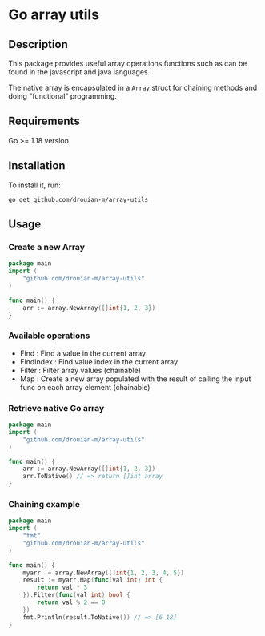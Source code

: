 # Go array utils

## Description

This package provides useful array operations functions such as can be found in the javascript and java languages.

The native array is encapsulated in a `Array` struct for chaining methods and doing "functional" programming.

## Requirements

Go >= 1.18 version.

## Installation

To install it, run:

    go get github.com/drouian-m/array-utils

## Usage

### Create a new Array

```go
package main
import (
	"github.com/drouian-m/array-utils"
)

func main() {
	arr := array.NewArray([]int{1, 2, 3})
}
```

### Available operations

- Find : Find a value in the current array
- FindIndex : Find value index in the current array
- Filter : Filter array values (chainable)
- Map : Create a new array populated with the result of calling the input func on each array element (chainable)

### Retrieve native Go array

```go
package main
import (
	"github.com/drouian-m/array-utils"
)

func main() {
	arr := array.NewArray([]int{1, 2, 3})
	arr.ToNative() // => return []int array
}
```

### Chaining example

```go
package main
import (
	"fmt"
	"github.com/drouian-m/array-utils"
)

func main() {
	myarr := array.NewArray([]int{1, 2, 3, 4, 5})
	result := myarr.Map(func(val int) int {
		return val * 3
	}).Filter(func(val int) bool {
		return val % 2 == 0
	})
	fmt.Println(result.ToNative()) // => [6 12]
}
```

